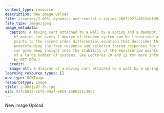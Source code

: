 ```yaml
---
content_type: resource
description: New image Upload
file: /courses/2-003j-dynamics-and-control-i-spring-2007/92fc6812cbfd94a7e0541608251c39d3_2-003js07-th.jpg
file_type: image/jpeg
image_metadata:
  caption: A moving cart attached to a wall by a spring and a dashpot. The equations
    of motion for every 1-degree-of-freedom system can be linearized around the equilibrium
    points to the second order differential equation that describes this system. Thus,
    understanding the free response and selected forced responses for this system
    can give deep insight into the stability of the equilibrium points and the behavior
    of a large number of systems. See Lectures 20 and 21 for more information. (Image
    by MIT OCW.)
  credit: ''
  image-alt: A diagram of a moving cart attached to a wall by a spring and a dashpot.
learning_resource_types: []
ocw_type: OCWImage
resourcetype: Image
title: 2-003js07-th.jpg
uid: 92fc6812-cbfd-94a7-e054-1608251c39d3
---
```

New image Upload